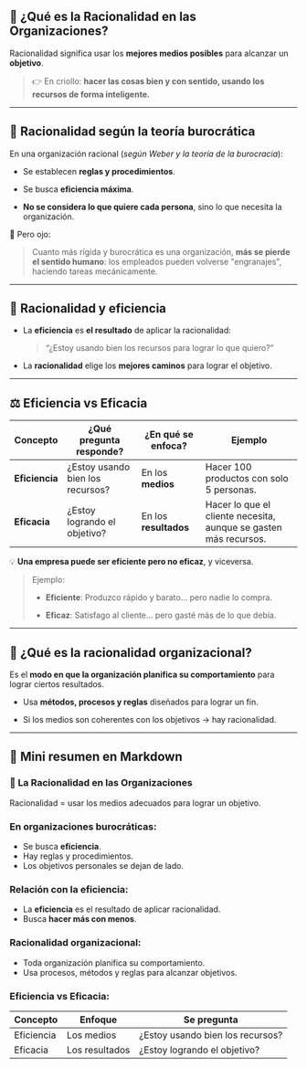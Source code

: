 ## 🧠 ¿Qué es la Racionalidad en las Organizaciones?

Racionalidad significa usar los **mejores medios posibles** para alcanzar un **objetivo**.

> 👉 En criollo: **hacer las cosas bien y con sentido, usando los recursos de forma inteligente.**

---

## 🏢 Racionalidad según la teoría burocrática

En una organización racional (*según Weber y la teoría de la burocracia*):

- Se establecen **reglas y procedimientos**.
    
- Se busca **eficiencia máxima**.
    
- **No se considera lo que quiere cada persona**, sino lo que necesita la organización.
    

📌 Pero ojo:

> Cuanto más rígida y burocrática es una organización, **más se pierde el sentido humano**: los empleados pueden volverse "engranajes", haciendo tareas mecánicamente.

---

## 🧮 Racionalidad y eficiencia

- La **eficiencia** es **el resultado** de aplicar la racionalidad:
    
    > “¿Estoy usando bien los recursos para lograr lo que quiero?”
    
- La **racionalidad** elige los **mejores caminos** para lograr el objetivo.
    

---

## ⚖️ Eficiencia vs Eficacia

|Concepto|¿Qué pregunta responde?|¿En qué se enfoca?|Ejemplo|
|---|---|---|---|
|**Eficiencia**|¿Estoy usando bien los recursos?|En los **medios**|Hacer 100 productos con solo 5 personas.|
|**Eficacia**|¿Estoy logrando el objetivo?|En los **resultados**|Hacer lo que el cliente necesita, aunque se gasten más recursos.|

💡 **Una empresa puede ser eficiente pero no eficaz**, y viceversa.

> Ejemplo:
> 
> - **Eficiente**: Produzco rápido y barato... pero nadie lo compra.
>     
> - **Eficaz**: Satisfago al cliente... pero gasté más de lo que debía.
>     

---

## 🧩 ¿Qué es la racionalidad organizacional?

Es el **modo en que la organización planifica su comportamiento** para lograr ciertos resultados.

- Usa **métodos, procesos y reglas** diseñados para lograr un fin.
    
- Si los medios son coherentes con los objetivos → hay racionalidad.
    

---

## 📝 Mini resumen en Markdown

### 🧠 La Racionalidad en las Organizaciones

Racionalidad = usar los medios adecuados para lograr un objetivo.

### En organizaciones burocráticas:
- Se busca **eficiencia**.
- Hay reglas y procedimientos.
- Los objetivos personales se dejan de lado.

### Relación con la eficiencia:
- La **eficiencia** es el resultado de aplicar racionalidad.
- Busca **hacer más con menos**.

### Racionalidad organizacional:
- Toda organización planifica su comportamiento.
- Usa procesos, métodos y reglas para alcanzar objetivos.

### Eficiencia vs Eficacia:

| Concepto    | Enfoque        | Se pregunta           |
|-------------|----------------|------------------------|
| Eficiencia  | Los medios     | ¿Estoy usando bien los recursos? |
| Eficacia    | Los resultados | ¿Estoy logrando el objetivo?     |
